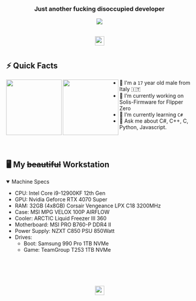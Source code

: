 <!--
Welcome to my readme source! Glad you made it here. This was a lot of "fun" to write haha. 
-->  

<h3 align="center">Just another fucking disoccupied developer</h3>
<div align="center">

  <a href="https://steamcommunity.com/id/L3RTON" target="_blank">
    <img src="https://img.shields.io/badge/Steam-171A21?style=for-the-badge&logo=steam&logoColor=white" style="margin-bottom: 5px;"/>
  </a>

</div>
  <br>
</div>  

<div align="center">  
  <img style="margin: 10px" src="https://cdn.discordapp.com/attachments/1085349080592560169/1097954019248451635/ezgif.com-gif-maker_1.gif" height="25" />  
</div>

## ⚡️ Quick Facts


<div>
<img align="left" height="150vh" src="https://media.tenor.com/tNYus4tK5dEAAAAC/anime-computer.gif">
<img align="left" height="150vh" src="https://upload.wikimedia.org/wikipedia/commons/3/3d/1_120_transparent.png">
</div>

- 👨 I'm a `17` year old male from Italy 🇮🇹
- 🔭 I’m currently working on Solis-Firmware for Flipper Zero
- 🌱 I’m currently learning `C#`
- 💬 Ask me about C#, C++, C, Python, Javascript.

<br><br>

## 🖥️ My <s>beautiful</s> Workstation

<details open>
  <summary>Machine Specs</summary>

  - CPU: Intel Core i9-12900KF 12th Gen
  - GPU: Nvidia Geforce RTX 4070 Super
  - RAM: 32GB (4x8GB) Corsair Vengeance LPX C18 3200MHz
  - Case: MSI MPG VELOX 100P AIRFLOW
  - Cooler: ARCTIC Liquid Freezer III 360
  - Motherboard: MSI PRO B760-P DDR4 II
  - Power Supply: NZXT C850 PSU 850Watt
  - Drives:
    - Boot: Samsung 990 Pro 1TB NVMe
    - Game: TeamGroup T253 1TB NVMe

</details>

<br><br><br>

<div align="center">  
  <img style="margin: 10px" src="https://cdn.discordapp.com/attachments/1085349080592560169/1097954019248451635/ezgif.com-gif-maker_1.gif" height="25" />  
</div>
